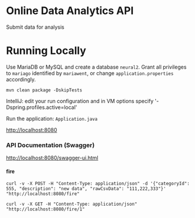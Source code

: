 # Online Data Analytics API
Submit data for analysis

# Running Locally
Use MariaDB or MySQL and create a database `neural2`. Grant all privileges to `mariago` identified by `mariawent`, or change `application.properties` accordingly.

`mvn clean package -DskipTests`

IntelliJ: edit your run configuration and in VM options specify '-Dspring.profiles.active=local'

Run the application: `Application.java`

[http://localhost:8080]()

### API Documentation (Swagger)

[http://localhost:8080/swagger-ui.html]()

#### fire

```
curl -v -X POST -H "Content-Type: application/json" -d '{"categoryId": 555, "description": "new data", "rawCsvData": "111,222,333"}' "http://localhost:8080/fire"
```

```
curl -v -X GET -H "Content-Type: application/json" "http://localhost:8080/fire/1"

```

